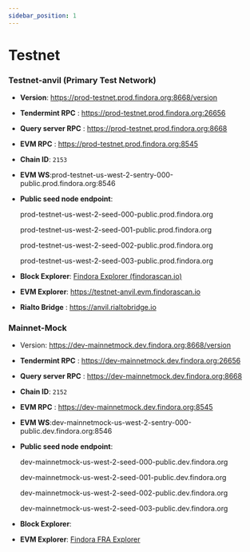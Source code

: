```yaml
---
sidebar_position: 1
---
```


# Testnet

### Testnet-anvil (Primary Test Network)

- **Version**: https://prod-testnet.prod.findora.org:8668/version

- **Tendermint RPC** : https://prod-testnet.prod.findora.org:26656
    
- **Query server RPC** : https://prod-testnet.prod.findora.org:8668

- **EVM RPC** : https://prod-testnet.prod.findora.org:8545

- **Chain ID**: `2153`

- **EVM WS**:prod-testnet-us-west-2-sentry-000-public.prod.findora.org:8546
- **Public seed node endpoint**:

  prod-testnet-us-west-2-seed-000-public.prod.findora.org

  prod-testnet-us-west-2-seed-001-public.prod.findora.org

  prod-testnet-us-west-2-seed-002-public.prod.findora.org

  prod-testnet-us-west-2-seed-003-public.prod.findora.org

- **Block Explorer**: [Findora Explorer (findorascan.io)](https://prod-testnet.findorascan.io/)

- **EVM Explorer**: https://testnet-anvil.evm.findorascan.io
- **Rialto Bridge** : https://anvil.rialtobridge.io

### Mainnet-Mock

- Version: https://dev-mainnetmock.dev.findora.org:8668/version
- **Tendermint RPC** : https://dev-mainnetmock.dev.findora.org:26656
- **Query server RPC** : https://dev-mainnetmock.dev.findora.org:8668
- **Chain ID**:  ```2152```
- **EVM RPC** : https://dev-mainnetmock.dev.findora.org:8545
- **EVM WS**:dev-mainnetmock-us-west-2-sentry-000-public.dev.findora.org:8546
- **Public seed node endpoint**:

  dev-mainnetmock-us-west-2-seed-000-public.dev.findora.org

  dev-mainnetmock-us-west-2-seed-001-public.dev.findora.org

  dev-mainnetmock-us-west-2-seed-002-public.dev.findora.org

  dev-mainnetmock-us-west-2-seed-003-public.dev.findora.org

- **Block Explorer**:

- **EVM Explorer**: [Findora FRA Explorer](https://dev-mainnetmock-blockscout.dev.findora.org/)


<!-- ### Testnet - Forge - ( Not Functional )
- **Version**: https://prod-forge.prod.findora.org:8668/version
- **Tendermint RPC** : https://prod-forge.prod.findora.org:26656
- **Query server RPC** : https://prod-forge.prod.findora.org:8668
- **Chain ID**: ```525```
- **EVM RPC** : https://prod-forge.prod.findora.org:8545
- **EVM WS**:prod-forge-us-west-2-sentry-000-public.prod.findora.org:8546
- **Public seed node endpoint**:prod-forge-us-west-2-seed-000-public.prod.findora.org
- **Block Explorer**: 
- **EVM Explorer**:[https://testnet-forge.evm.findorascan.io](https://testnet-forge.evm.findorascan.io)
 -->
